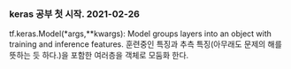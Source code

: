 ### keras 공부 첫 시작. 2021-02-26

tf.keras.Model(*args,**kwargs): Model groups layers into an object with training and inference features.
                                훈련중인 특징과 추측 특징(아무래도 문제의 해를 뜻하는 듯 하다.)을 포함한 여러층을 객체로 모둠화 한다.